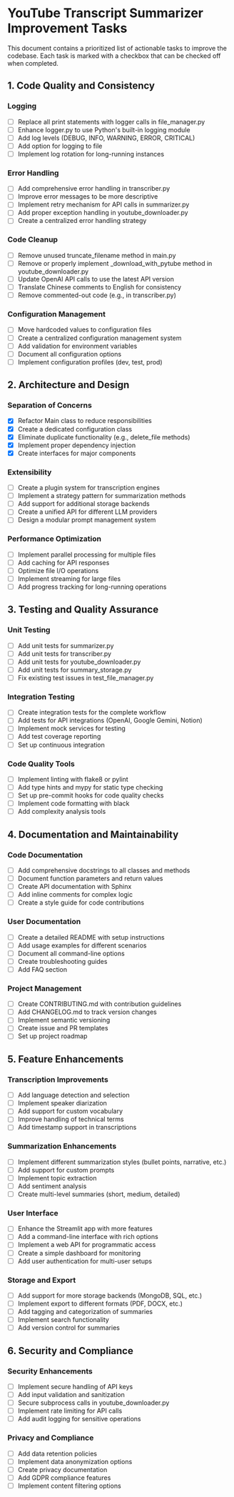 # YouTube Transcript Summarizer Improvement Tasks

This document contains a prioritized list of actionable tasks to improve the codebase. Each task is marked with a checkbox that can be checked off when completed.

## 1. Code Quality and Consistency

### Logging
- [ ] Replace all print statements with logger calls in file_manager.py
- [ ] Enhance logger.py to use Python's built-in logging module
- [ ] Add log levels (DEBUG, INFO, WARNING, ERROR, CRITICAL)
- [ ] Add option for logging to file
- [ ] Implement log rotation for long-running instances

### Error Handling
- [ ] Add comprehensive error handling in transcriber.py
- [ ] Improve error messages to be more descriptive
- [ ] Implement retry mechanism for API calls in summarizer.py
- [ ] Add proper exception handling in youtube_downloader.py
- [ ] Create a centralized error handling strategy

### Code Cleanup
- [ ] Remove unused truncate_filename method in main.py
- [ ] Remove or properly implement _download_with_pytube method in youtube_downloader.py
- [ ] Update OpenAI API calls to use the latest API version
- [ ] Translate Chinese comments to English for consistency
- [ ] Remove commented-out code (e.g., in transcriber.py)

### Configuration Management
- [ ] Move hardcoded values to configuration files
- [ ] Create a centralized configuration management system
- [ ] Add validation for environment variables
- [ ] Document all configuration options
- [ ] Implement configuration profiles (dev, test, prod)

## 2. Architecture and Design

### Separation of Concerns
- [x] Refactor Main class to reduce responsibilities
- [x] Create a dedicated configuration class
- [x] Eliminate duplicate functionality (e.g., delete_file methods)
- [x] Implement proper dependency injection
- [x] Create interfaces for major components

### Extensibility
- [ ] Create a plugin system for transcription engines
- [ ] Implement a strategy pattern for summarization methods
- [ ] Add support for additional storage backends
- [ ] Create a unified API for different LLM providers
- [ ] Design a modular prompt management system

### Performance Optimization
- [ ] Implement parallel processing for multiple files
- [ ] Add caching for API responses
- [ ] Optimize file I/O operations
- [ ] Implement streaming for large files
- [ ] Add progress tracking for long-running operations

## 3. Testing and Quality Assurance

### Unit Testing
- [ ] Add unit tests for summarizer.py
- [ ] Add unit tests for transcriber.py
- [ ] Add unit tests for youtube_downloader.py
- [ ] Add unit tests for summary_storage.py
- [ ] Fix existing test issues in test_file_manager.py

### Integration Testing
- [ ] Create integration tests for the complete workflow
- [ ] Add tests for API integrations (OpenAI, Google Gemini, Notion)
- [ ] Implement mock services for testing
- [ ] Add test coverage reporting
- [ ] Set up continuous integration

### Code Quality Tools
- [ ] Implement linting with flake8 or pylint
- [ ] Add type hints and mypy for static type checking
- [ ] Set up pre-commit hooks for code quality checks
- [ ] Implement code formatting with black
- [ ] Add complexity analysis tools

## 4. Documentation and Maintainability

### Code Documentation
- [ ] Add comprehensive docstrings to all classes and methods
- [ ] Document function parameters and return values
- [ ] Create API documentation with Sphinx
- [ ] Add inline comments for complex logic
- [ ] Create a style guide for code contributions

### User Documentation
- [ ] Create a detailed README with setup instructions
- [ ] Add usage examples for different scenarios
- [ ] Document all command-line options
- [ ] Create troubleshooting guides
- [ ] Add FAQ section

### Project Management
- [ ] Create CONTRIBUTING.md with contribution guidelines
- [ ] Add CHANGELOG.md to track version changes
- [ ] Implement semantic versioning
- [ ] Create issue and PR templates
- [ ] Set up project roadmap

## 5. Feature Enhancements

### Transcription Improvements
- [ ] Add language detection and selection
- [ ] Implement speaker diarization
- [ ] Add support for custom vocabulary
- [ ] Improve handling of technical terms
- [ ] Add timestamp support in transcriptions

### Summarization Enhancements
- [ ] Implement different summarization styles (bullet points, narrative, etc.)
- [ ] Add support for custom prompts
- [ ] Implement topic extraction
- [ ] Add sentiment analysis
- [ ] Create multi-level summaries (short, medium, detailed)

### User Interface
- [ ] Enhance the Streamlit app with more features
- [ ] Add a command-line interface with rich options
- [ ] Implement a web API for programmatic access
- [ ] Create a simple dashboard for monitoring
- [ ] Add user authentication for multi-user setups

### Storage and Export
- [ ] Add support for more storage backends (MongoDB, SQL, etc.)
- [ ] Implement export to different formats (PDF, DOCX, etc.)
- [ ] Add tagging and categorization of summaries
- [ ] Implement search functionality
- [ ] Add version control for summaries

## 6. Security and Compliance

### Security Enhancements
- [ ] Implement secure handling of API keys
- [ ] Add input validation and sanitization
- [ ] Secure subprocess calls in youtube_downloader.py
- [ ] Implement rate limiting for API calls
- [ ] Add audit logging for sensitive operations

### Privacy and Compliance
- [ ] Add data retention policies
- [ ] Implement data anonymization options
- [ ] Create privacy documentation
- [ ] Add GDPR compliance features
- [ ] Implement content filtering options